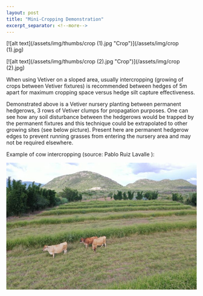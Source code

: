 ```yaml
---
layout: post
title: "Mini-Cropping Demonstration"
excerpt_separator: <!--more-->
---
```

[![alt text](/assets/img/thumbs/crop (1).jpg "Crop")](/assets/img/crop (1).jpg)

[![alt text](/assets/img/thumbs/crop (2).jpg "Crop")](/assets/img/crop (2).jpg)

When using Vetiver on a sloped area, usually intercropping (growing of crops between Vetiver fixtures) is recommended between hedges of 5m apart for maximum cropping space versus hedge silt capture effectiveness. 

Demonstrated above is a Vetiver nursery planting between permanent hedgerows, 3 rows of Vetiver clumps for propagation purposes. One can see how any soil disturbance between the hedgerows would be trapped by the permanent fixtures and this technique could be extrapolated to other growing sites (see below picture). Present here are permanent hedgerow edges to prevent running grasses from entering the nursery area and may not be required elsewhere.

<!--more-->

Example of cow intercropping (source: Pablo Ruiz Lavalle ):

[![alt text](/assets/img/thumbs/cow.jpg "Crop")](/assets/img/cow.jpg)